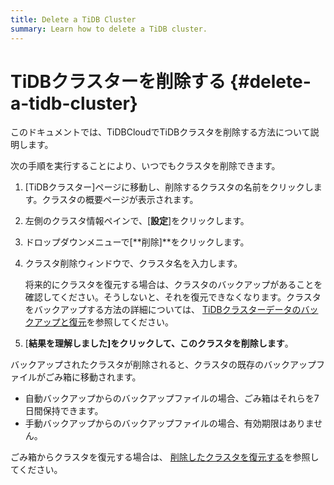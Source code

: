 ```yaml
---
title: Delete a TiDB Cluster
summary: Learn how to delete a TiDB cluster.
---
```


# TiDBクラスターを削除する {#delete-a-tidb-cluster}

このドキュメントでは、TiDBCloudでTiDBクラスタを削除する方法について説明します。

次の手順を実行することにより、いつでもクラスタを削除できます。

1.  [TiDBクラスター]ページに移動し、削除するクラスタの名前をクリックします。クラスタの概要ページが表示されます。

2.  左側のクラスタ情報ペインで、[**設定**]をクリックします。

3.  ドロップダウンメニューで[**削除]**をクリックします。

4.  クラスタ削除ウィンドウで、クラスタ名を入力します。

    将来的にクラスタを復元する場合は、クラスタのバックアップがあることを確認してください。そうしないと、それを復元できなくなります。クラスタをバックアップする方法の詳細については、 [TiDBクラスターデータのバックアップと復元](/tidb-cloud/backup-and-restore.md)を参照してください。

5.  [**結果を理解しました]をクリックして、このクラスタを削除します**。

バックアップされたクラスタが削除されると、クラスタの既存のバックアップファイルがごみ箱に移動されます。

-   自動バックアップからのバックアップファイルの場合、ごみ箱はそれらを7日間保持できます。
-   手動バックアップからのバックアップファイルの場合、有効期限はありません。

ごみ箱からクラスタを復元する場合は、 [削除したクラスタを復元する](/tidb-cloud/backup-and-restore.md#restore-a-deleted-cluster)を参照してください。
